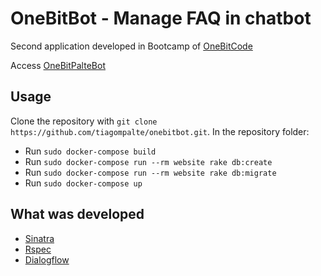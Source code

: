 # OneBitBot - Manage FAQ in chatbot

Second application developed in Bootcamp of [OneBitCode](https://onebitcode.com/)

Access [OneBitPalteBot](https://t.me/OneBitPalteBot)

## Usage

Clone the repository with `git clone https://github.com/tiagompalte/onebitbot.git`. In the repository folder:

* Run `sudo docker-compose build`
* Run `sudo docker-compose run --rm website rake db:create`
* Run `sudo docker-compose run --rm website rake db:migrate`
* Run `sudo docker-compose up`

## What was developed

* [Sinatra](https://github.com/sinatra/sinatra)
* [Rspec](https://relishapp.com/rspec)
* [Dialogflow](https://dialogflow.com)
